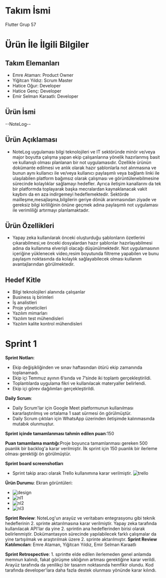 # **Takım İsmi**

Flutter Grup 57

# Ürün İle İlgili Bilgiler

## Takım Elemanları

- Emre Ataman: Product Owner
- Yiğitcan Yıldız: Scrum Master
- Hatice Oğur: Developer
- Hatice Genç: Developer
- Emir Selman Karaatlı: Developer

## Ürün İsmi

--NoteLog--

## Ürün Açıklaması

- NoteLog uygulaması bilgi teknolojileri ve IT  sektöründe minör ve/veya major boyutta çalışma yapan ekip çalışanlarına yönelik hazırlanmış basit ve kullanışlı olması planlanan bir not uygulamasıdır. Özellikle ürünün dokümante edilmesi ve anlık olarak hazır şablonlarla not alınmasına ve bunun  aynı kullanıcı ile ve/veya kullanıcı paylaşımlı veya bağlantı linki ile ulaşılabilen platform bağımsız olarak çalışması ve görüntülenebilmesine sürecinde kolaylıklar sağlamayı hedefler. Ayrıca iletişim kanallarını da tek bir platformda toplayarak başka mecralardan kaynaklanacak vakit kaybını da en aza indirgemeyi hedeflemektedir. Sektörde mailleşme,mesajlaşma,bilgilerin geriye dönük aranmasından ziyade  ve gereksiz bilgi kirliliğinin önüne geçmek adına paylaşımlı not uygulaması ile verimliliği artırmayı planlamaktadır.

## Ürün Özellikleri 

- Yapay zeka kullanılarak önceki oluşturduğu şablonların özetlerini çıkarabilmesi,ve önceki dosyalardan hazır şablonlar hazırlayabilmesi adına da kullanıma elverişli olacağı düşünülmektedir. Not uygulamasının içeriğine yüklenecek video,resim boyutunda filtreme yapabilen ve bunu paylaşım noktasında da kolaylık sağlayabilecek olması kullanım avantajlarından görülmektedir.



## Hedef Kitle

- Bilgi teknolojileri alanında çalışanlar 
- Business iş birimleri
- İş analistleri
- Proje yöneticileri
- Yazılım mimarları
- Yazılım test mühendisleri
- Yazılım kalite kontrol mühendisleri

# Sprint 1
**Sprint Notları**:
- Ekip değişikliğinden ve sınav haftasından ötürü ekip zamanında toplanamadı.
- Ekip içi Temmuz ayının 6’sında ve 7’sinde iki toplantı gerçekleştirildi.
- Toplantılarda uygulama fikri ve kullanılacak materyaller belirlendi. 
- Ekip içi görev dağılımları gerçekleştirildi.
 
**Daily Scrum**:
- Daily Scrum'lar için Google Meet platformunun kullanılması kararlaştırılmış ve ortalama 1 saat sürmesi ön görülmüştür.
- Daily Scrum çıktıları için WhatsApp üzerinden iletişimde kalınmasında mutabık olunmuştur.

**Sprint içinde tamamlanması tahmin edilen puan**:150

**Puan tamamlama mantığı**:Proje boyunca tamamlanması gereken 500 puanlık bir backlog'a karar verilmiştir. İlk sprint için 150 puanlık bir ilerleme olması gerektiği ön görülmüştür.


**Sprint board screenshotları**
- Sprint takip aracı olarak Trello kullanımına karar verilmiştir.
![trello](https://github.com/SelmanKaraatli/Bootcamp-Grup-57/assets/65602267/a19c3d61-37a2-4e13-bb29-6177c70e7653)


**Ürün Durumu**: Ekran görüntüleri:
- ![design](https://github.com/SelmanKaraatli/Bootcamp-Grup-57/assets/65602267/7294abad-b62c-42b0-98d8-7015d2fe0aaa)
- ![nl1](https://github.com/SelmanKaraatli/Bootcamp-Grup-57/assets/65602267/1a8e838b-5c9c-4f8b-8693-94b03183ca01)
- ![nl2](https://github.com/SelmanKaraatli/Bootcamp-Grup-57/assets/65602267/ca1d2fc8-a1a4-47da-b1e2-1a5998634c0e)
- ![nl3](https://github.com/SelmanKaraatli/Bootcamp-Grup-57/assets/65602267/44edf0a2-ad91-4314-a55e-aadf193eb194)

**Sprint Review**: NoteLog'un arayüz ve veritabanı entegrasyonu gibi teknik hedeflerinin 2. sprinte aktarılmasına karar verilmiştir. Yapay zeka tarafında kullanılacak API'lar da yine 2. sprintin ana hedeflerinden birisi olarak belirlenmiştir. Dokümantasyon sürecinde yapılabilecek farklı çalışmalar da yine tartışılmak ve araştırılmak üzere 2. sprinte aktarılmıştır.
**Sprint Review Katılımcıları**: Emre Ataman, Yiğitcan Yıldız, Emir Selman Karaatlı

**Sprint Retrospective**: 1. sprintte elde edilen ilerlemeden genel anlamda memnun kalındı, fakat görüşme sıklığının artması gerektiğine karar verildi. Arayüz tarafında da yenilikçi bir tasarım noktasında hemfikir olundu. Kod tarafında developer'lara daha fazla destek olunması yönünde karar kılındı.









